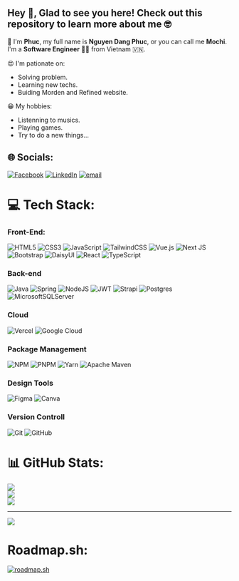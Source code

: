 ## Hey 👋, Glad to see you here! Check out this repository to learn more about me 🤓
🔭 I'm __Phuc__, my full name is __Nguyen Dang Phuc__, or you can call me __Mochi__. \
I'm a __Software Engineer__ 👨‍💻 from Vietnam 🇻🇳.

😍 I'm pationate on:
* Solving problem.
* Learning new techs.
* Buiding Morden and Refined website.

😁 My hobbies:
* Listenning to musics.
* Playing games.
* Try to do a new things...

<!--
**dangphuc2611/dangphuc2611** is a ✨ _special_ ✨ repository because its `README.md` (this file) appears on your GitHub profile.

Here are some ideas to get you started:

- 🔭 I’m currently working on ...
- 🌱 I’m currently learning ...
- 👯 I’m looking to collaborate on ...
- 🤔 I’m looking for help with ...
- 💬 Ask me about ...
- 📫 How to reach me: ...
- 😄 Pronouns: ...
- ⚡ Fun fact: ...
-->


## 🌐 Socials:
[![Facebook](https://img.shields.io/badge/Facebook-%231877F2.svg?logo=Facebook&logoColor=white)](https://www.facebook.com/phucdangnguyen.2611) 
[![LinkedIn](https://img.shields.io/badge/LinkedIn-%230077B5.svg?logo=linkedin&logoColor=white)](https://www.linkedin.com/in/dangphuc-nguyen-18aa00375/) 
[![email](https://img.shields.io/badge/Email-D14836?logo=gmail&logoColor=white)](mailto:nguyendangphuc2611@gmail.com) 

# 💻 Tech Stack:
### Front-End:
![HTML5](https://img.shields.io/badge/html5-%23E34F26.svg?style=for-the-badge&logo=html5&logoColor=white)
![CSS3](https://img.shields.io/badge/css3-%231572B6.svg?style=for-the-badge&logo=css3&logoColor=white) 
![JavaScript](https://img.shields.io/badge/javascript-%23323330.svg?style=for-the-badge&logo=javascript&logoColor=%23F7DF1E) 
![TailwindCSS](https://img.shields.io/badge/tailwindcss-%2338B2AC.svg?style=for-the-badge&logo=tailwind-css&logoColor=white) 
![Vue.js](https://img.shields.io/badge/vue.js-%2335495e.svg?style=for-the-badge&logo=vuedotjs&logoColor=%234FC08D) 
![Next JS](https://img.shields.io/badge/Next-black?style=for-the-badge&logo=next.js&logoColor=white) 
![Bootstrap](https://img.shields.io/badge/bootstrap-%238511FA.svg?style=for-the-badge&logo=bootstrap&logoColor=white) 
![DaisyUI](https://img.shields.io/badge/daisyui-5A0EF8?style=for-the-badge&logo=daisyui&logoColor=white) 
![React](https://img.shields.io/badge/react-%2320232a.svg?style=for-the-badge&logo=react&logoColor=%2361DAFB) 
![TypeScript](https://img.shields.io/badge/typescript-%23007ACC.svg?style=for-the-badge&logo=typescript&logoColor=white) 
### Back-end
![Java](https://img.shields.io/badge/java-%23ED8B00.svg?style=for-the-badge&logo=openjdk&logoColor=white) 
![Spring](https://img.shields.io/badge/spring-%236DB33F.svg?style=for-the-badge&logo=spring&logoColor=white) 
![NodeJS](https://img.shields.io/badge/node.js-6DA55F?style=for-the-badge&logo=node.js&logoColor=white) 
![JWT](https://img.shields.io/badge/JWT-black?style=for-the-badge&logo=JSON%20web%20tokens) 
![Strapi](https://img.shields.io/badge/strapi-%232E7EEA.svg?style=for-the-badge&logo=strapi&logoColor=white) 
![Postgres](https://img.shields.io/badge/postgres-%23316192.svg?style=for-the-badge&logo=postgresql&logoColor=white) 
![MicrosoftSQLServer](https://img.shields.io/badge/Microsoft%20SQL%20Server-CC2927?style=for-the-badge&logo=microsoft%20sql%20server&logoColor=white) 
### Cloud
![Vercel](https://img.shields.io/badge/vercel-%23000000.svg?style=for-the-badge&logo=vercel&logoColor=white) 
![Google Cloud](https://img.shields.io/badge/GoogleCloud-%234285F4.svg?style=for-the-badge&logo=google-cloud&logoColor=white) 
### Package Management
![NPM](https://img.shields.io/badge/NPM-%23CB3837.svg?style=for-the-badge&logo=npm&logoColor=white) 
![PNPM](https://img.shields.io/badge/pnpm-%234a4a4a.svg?style=for-the-badge&logo=pnpm&logoColor=f69220) 
![Yarn](https://img.shields.io/badge/yarn-%232C8EBB.svg?style=for-the-badge&logo=yarn&logoColor=white) 
![Apache Maven](https://img.shields.io/badge/Apache%20Maven-C71A36?style=for-the-badge&logo=Apache%20Maven&logoColor=white) 
### Design Tools
![Figma](https://img.shields.io/badge/figma-%23F24E1E.svg?style=for-the-badge&logo=figma&logoColor=white) 
![Canva](https://img.shields.io/badge/Canva-%2300C4CC.svg?style=for-the-badge&logo=Canva&logoColor=white) 
### Version Controll
![Git](https://img.shields.io/badge/git-%23F05033.svg?style=for-the-badge&logo=git&logoColor=white) 
![GitHub](https://img.shields.io/badge/github-%23121011.svg?style=for-the-badge&logo=github&logoColor=white)

# 📊 GitHub Stats:
![](https://github-readme-stats.vercel.app/api?username=dangphuc2611&theme=react&hide_border=false&include_all_commits=false&count_private=false)<br/>
![](https://nirzak-streak-stats.vercel.app/?user=dangphuc2611&theme=react&hide_border=false)<br/>
![](https://github-readme-stats.vercel.app/api/top-langs/?username=dangphuc2611&theme=react&hide_border=false&include_all_commits=false&count_private=false&layout=compact)

---
[![](https://visitcount.itsvg.in/api?id=dangphuc2611&icon=0&color=0)](https://visitcount.itsvg.in)

<!-- Proudly created with GPRM ( https://gprm.itsvg.in ) -->

# Roadmap.sh:
[![roadmap.sh](https://roadmap.sh/card/tall/6900c34632ad652bc84ed12d?variant=dark&roadmaps=frontend%2Cbackend%2Cfull-stack%2Cjavascript)](https://roadmap.sh)
